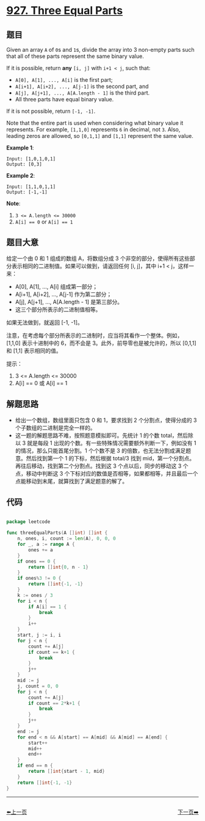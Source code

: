 # [927. Three Equal Parts](https://leetcode.com/problems/three-equal-parts/)


## 题目

Given an array `A` of `0`s and `1`s, divide the array into 3 non-empty parts such that all of these parts represent the same binary value.

If it is possible, return **any** `[i, j]` with `i+1 < j`, such that:

- `A[0], A[1], ..., A[i]` is the first part;
- `A[i+1], A[i+2], ..., A[j-1]` is the second part, and
- `A[j], A[j+1], ..., A[A.length - 1]` is the third part.
- All three parts have equal binary value.

If it is not possible, return `[-1, -1]`.

Note that the entire part is used when considering what binary value it represents. For example, `[1,1,0]` represents `6` in decimal, not `3`. Also, leading zeros are allowed, so `[0,1,1]` and `[1,1]` represent the same value.

**Example 1**:

    Input: [1,0,1,0,1]
    Output: [0,3]

**Example 2**:

    Input: [1,1,0,1,1]
    Output: [-1,-1]

**Note**:

1. `3 <= A.length <= 30000`
2. `A[i] == 0` or `A[i] == 1`


## 题目大意

给定一个由 0 和 1 组成的数组 A，将数组分成 3 个非空的部分，使得所有这些部分表示相同的二进制值。如果可以做到，请返回任何 [i, j]，其中 i+1 < j，这样一来：  

- A[0], A[1], ..., A[i] 组成第一部分；
- A[i+1], A[i+2], ..., A[j-1] 作为第二部分；
- A[j], A[j+1], ..., A[A.length - 1] 是第三部分。
- 这三个部分所表示的二进制值相等。  

如果无法做到，就返回 [-1, -1]。

注意，在考虑每个部分所表示的二进制时，应当将其看作一个整体。例如，[1,1,0] 表示十进制中的 6，而不会是 3。此外，前导零也是被允许的，所以 [0,1,1] 和 [1,1] 表示相同的值。  

提示：

1. 3 <= A.length <= 30000
2. A[i] == 0 或 A[i] == 1


## 解题思路

- 给出一个数组，数组里面只包含 0 和 1，要求找到 2 个分割点，使得分成的 3 个子数组的二进制是完全一样的。
- 这一题的解题思路不难，按照题意模拟即可。先统计 1 的个数 total，然后除以 3 就是每段 1 出现的个数。有一些特殊情况需要额外判断一下，例如没有 1 的情况，那么只能首尾分割。1 个个数不是 3 的倍数，也无法分割成满足题意。然后找到第一个 1 的下标，然后根据 total/3 找到 mid，第一个分割点。再往后移动，找到第二个分割点。找到这 3 个点以后，同步的移动这 3 个点，移动中判断这 3 个下标对应的数值是否相等，如果都相等，并且最后一个点能移动到末尾，就算找到了满足题意的解了。


## 代码

```go

package leetcode

func threeEqualParts(A []int) []int {
	n, ones, i, count := len(A), 0, 0, 0
	for _, a := range A {
		ones += a
	}
	if ones == 0 {
		return []int{0, n - 1}
	}
	if ones%3 != 0 {
		return []int{-1, -1}
	}
	k := ones / 3
	for i < n {
		if A[i] == 1 {
			break
		}
		i++
	}
	start, j := i, i
	for j < n {
		count += A[j]
		if count == k+1 {
			break
		}
		j++
	}
	mid := j
	j, count = 0, 0
	for j < n {
		count += A[j]
		if count == 2*k+1 {
			break
		}
		j++
	}
	end := j
	for end < n && A[start] == A[mid] && A[mid] == A[end] {
		start++
		mid++
		end++
	}
	if end == n {
		return []int{start - 1, mid}
	}
	return []int{-1, -1}
}

```
----------------------------------------------
<div style="display: flex;justify-content: space-between;align-items: center;">
<p><a href="https://books.halfrost.com/leetcode/ChapterFour/0925.Long-Pressed-Name/">⬅️上一页</a></p>
<p><a href="https://books.halfrost.com/leetcode/ChapterFour/0928.Minimize-Malware-Spread-II/">下一页➡️</a></p>
</div>
